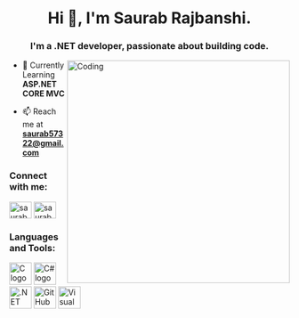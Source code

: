 <h1 align="center">Hi 👋, I'm Saurab Rajbanshi.</h1>
<h3 align="center">I'm a .NET developer, passionate about building code.</h3>

<img align="right" alt="Coding" width="400" src="https://cdn.dribbble.com/users/1019864/screenshots/3079099/codeloop.gif">

- 🌱 Currently Learning **ASP.NET CORE MVC**

- 📫 Reach me at **saurab57322@gmail.com**

<h3 align="left">Connect with me:</h3>
 <a href="https://linkedin.com/in/saurab-rajbanshi-95bb8425a/" target="blank"><img align="center" src="https://raw.githubusercontent.com/rahuldkjain/github-profile-readme-generator/master/src/images/icons/Social/linked-in-alt.svg" alt="saurab rajbanshi" height="30" width="40" /></a>  
<a href="https://fb.com/saurab.rajbanshi.73" target="blank"><img align="center" src="https://raw.githubusercontent.com/rahuldkjain/github-profile-readme-generator/master/src/images/icons/Social/facebook.svg" alt="saurab.rajbanshi.73i" height="30" width="40" /></a>
</p>

<h3 align="left">Languages and Tools:</h3>

<p align="left">
    <img src="https://cdn.jsdelivr.net/gh/devicons/devicon/icons/c/c-original.svg" height="40" width="40" alt="C logo" />
    <img src="https://cdn.jsdelivr.net/gh/devicons/devicon/icons/csharp/csharp-original.svg" height="40" width="40" alt="C# logo" />
    <img src="https://cdn.jsdelivr.net/gh/devicons/devicon/icons/dot-net/dot-net-original.svg" height="40" width="40" alt=".NET logo" />
    <img src="https://cdn.jsdelivr.net/gh/devicons/devicon/icons/github/github-original.svg" height="40" width="40" alt="GitHub logo" />
    <img src="https://cdn.jsdelivr.net/gh/devicons/devicon/icons/visualstudio/visualstudio-plain.svg" height="40" width="40" alt="Visual Studio logo" />
</p>

